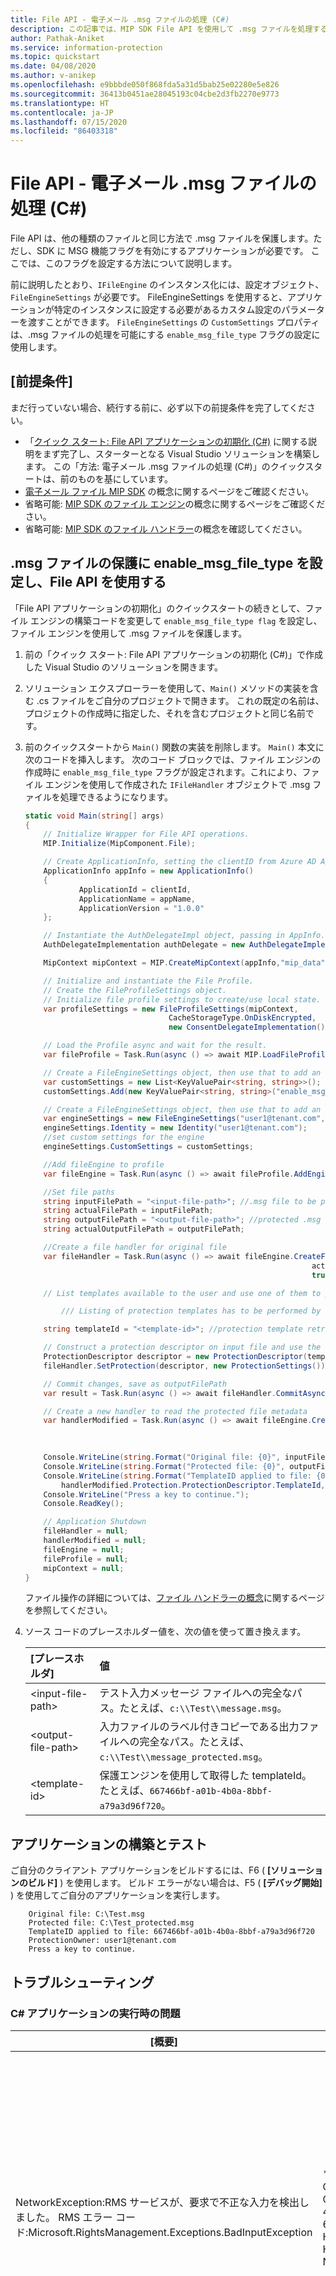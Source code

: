 ```yaml
---
title: File API - 電子メール .msg ファイルの処理 (C#)
description: この記事では、MIP SDK File API を使用して .msg ファイルを処理する方法のシナリオについて説明します。
author: Pathak-Aniket
ms.service: information-protection
ms.topic: quickstart
ms.date: 04/08/2020
ms.author: v-anikep
ms.openlocfilehash: e9bbbde050f868fda5a31d5bab25e02280e5e826
ms.sourcegitcommit: 36413b0451ae28045193c04cbe2d3fb2270e9773
ms.translationtype: HT
ms.contentlocale: ja-JP
ms.lasthandoff: 07/15/2020
ms.locfileid: "86403318"
---
```

# <a name="file-api---process-email-msg-files-c"></a>File API - 電子メール .msg ファイルの処理 (C#)

File API は、他の種類のファイルと同じ方法で .msg ファイルを保護します。ただし、SDK に MSG 機能フラグを有効にするアプリケーションが必要です。 ここでは、このフラグを設定する方法について説明します。

前に説明したとおり、`IFileEngine` のインスタンス化には、設定オブジェクト、`FileEngineSettings` が必要です。 FileEngineSettings を使用すると、アプリケーションが特定のインスタンスに設定する必要があるカスタム設定のパラメーターを渡すことができます。 `FileEngineSettings` の `CustomSettings` プロパティは、.msg ファイルの処理を可能にする `enable_msg_file_type` フラグの設定に使用します。

## <a name="prerequisites"></a>[前提条件]

まだ行っていない場合、続行する前に、必ず以下の前提条件を完了してください。

- 「[クイック スタート: File API アプリケーションの初期化 (C#)](quick-app-initialization-csharp.md) に関する説明をまず完了し、スターターとなる Visual Studio ソリューションを構築します。 この「方法: 電子メール .msg ファイルの処理 (C#)」のクイックスタートは、前のものを基にしています。
- [電子メール ファイル MIP SDK](concept-email.md) の概念に関するページをご確認ください。
- 省略可能: [MIP SDK のファイル エンジン](concept-profile-engine-file-engine-cpp.md)の概念に関するページをご確認ください。
- 省略可能: [MIP SDK のファイル ハンドラー](concept-handler-file-cpp.md)の概念を確認してください。

## <a name="set-enable_msg_file_type-and-use-file-api-for-protecting-msg-file"></a>.msg ファイルの保護に enable_msg_file_type を設定し、File API を使用する

「File API アプリケーションの初期化」のクイックスタートの続きとして、ファイル エンジンの構築コードを変更して `enable_msg_file_type flag` を設定し、ファイル エンジンを使用して .msg ファイルを保護します。

1. 前の「クイック スタート: File API アプリケーションの初期化 (C#)」で作成した Visual Studio のソリューションを開きます。

2. ソリューション エクスプローラーを使用して、`Main()` メソッドの実装を含む .cs ファイルをご自分のプロジェクトで開きます。 これの既定の名前は、プロジェクトの作成時に指定した、それを含むプロジェクトと同じ名前です。

3. 前のクイックスタートから `Main()` 関数の実装を削除します。 `Main()` 本文に次のコードを挿入します。 次のコード ブロックでは、ファイル エンジンの作成時に `enable_msg_file_type` フラグが設定されます。これにより、ファイル エンジンを使用して作成された `IFileHandler` オブジェクトで .msg ファイルを処理できるようになります。

    ```csharp
    static void Main(string[] args)
    {
        // Initialize Wrapper for File API operations.
        MIP.Initialize(MipComponent.File);

        // Create ApplicationInfo, setting the clientID from Azure AD App Registration as the ApplicationId.
        ApplicationInfo appInfo = new ApplicationInfo()
        {
                ApplicationId = clientId,
                ApplicationName = appName,
                ApplicationVersion = "1.0.0"
        };

        // Instantiate the AuthDelegateImpl object, passing in AppInfo.
        AuthDelegateImplementation authDelegate = new AuthDelegateImplementation(appInfo);

        MipContext mipContext = MIP.CreateMipContext(appInfo,"mip_data",LogLevel.Trace,null,null);

        // Initialize and instantiate the File Profile.
        // Create the FileProfileSettings object.
        // Initialize file profile settings to create/use local state.
        var profileSettings = new FileProfileSettings(mipContext, 
                                    CacheStorageType.OnDiskEncrypted, 
                                    new ConsentDelegateImplementation());

        // Load the Profile async and wait for the result.
        var fileProfile = Task.Run(async () => await MIP.LoadFileProfileAsync(profileSettings)).Result;

        // Create a FileEngineSettings object, then use that to add an engine to the profile.
        var customSettings = new List<KeyValuePair<string, string>>();
        customSettings.Add(new KeyValuePair<string, string>("enable_msg_file_type", "true"));

        // Create a FileEngineSettings object, then use that to add an engine to the profile.
        var engineSettings = new FileEngineSettings("user1@tenant.com", authDelegate, "", "en-US");
        engineSettings.Identity = new Identity("user1@tenant.com");
        //set custom settings for the engine
        engineSettings.CustomSettings = customSettings;

        //Add fileEngine to profile
        var fileEngine = Task.Run(async () => await fileProfile.AddEngineAsync(engineSettings)).Result;

        //Set file paths
        string inputFilePath = "<input-file-path>"; //.msg file to be protected
        string actualFilePath = inputFilePath;
        string outputFilePath = "<output-file-path>"; //protected .msg file
        string actualOutputFilePath = outputFilePath;

        //Create a file handler for original file
        var fileHandler = Task.Run(async () => await fileEngine.CreateFileHandlerAsync(inputFilePath, 
                                                                    actualFilePath, 
                                                                    true)).Result;

        // List templates available to the user and use one of them to protect the mail file.

            /// Listing of protection templates has to be performed by creating protection engine as described in protection quick start

        string templateId = "<template-id>"; //protection template retrieved using protection engine

        // Construct a protection descriptor on input file and use the same to set protection to the file
        ProtectionDescriptor descriptor = new ProtectionDescriptor(templateId);
        fileHandler.SetProtection(descriptor, new ProtectionSettings());

        // Commit changes, save as outputFilePath
        var result = Task.Run(async () => await fileHandler.CommitAsync(outputFilePath)).Result;

        // Create a new handler to read the protected file metadata
        var handlerModified = Task.Run(async () => await fileEngine.CreateFileHandlerAsync(outputFilePath, 
                                                                        actualOutputFilePath, 
                                                                        true)).Result;

        Console.WriteLine(string.Format("Original file: {0}", inputFilePath));
        Console.WriteLine(string.Format("Protected file: {0}", outputFilePath));
        Console.WriteLine(string.Format("TemplateID applied to file: {0} \r\nProtectionOwner: {1}", 
            handlerModified.Protection.ProtectionDescriptor.TemplateId,handlerModified.Protection.Owner));
        Console.WriteLine("Press a key to continue.");
        Console.ReadKey();

        // Application Shutdown
        fileHandler = null;
        handlerModified = null;
        fileEngine = null;
        fileProfile = null;
        mipContext = null;
    }

    ```

    ファイル操作の詳細については、[ファイル ハンドラーの概念](concept-handler-file-cpp.md)に関するページを参照してください。

4. ソース コードのプレースホルダー値を、次の値を使って置き換えます。

   | [プレースホルダ] | 値 |
   |:----------- |:----- |
   | \<input-file-path\> | テスト入力メッセージ ファイルへの完全なパス。たとえば、`c:\\Test\\message.msg`。 |
   | \<output-file-path\> | 入力ファイルのラベル付きコピーである出力ファイルへの完全なパス。たとえば、`c:\\Test\\message_protected.msg`。 |
   | \<template-id\> | 保護エンジンを使用して取得した templateId。たとえば、`667466bf-a01b-4b0a-8bbf-a79a3d96f720`。 |

## <a name="build-and-test-the-application"></a>アプリケーションの構築とテスト

ご自分のクライアント アプリケーションをビルドするには、F6 ( **[ソリューションのビルド]** ) を使用します。 ビルド エラーがない場合は、F5 ( **[デバッグ開始]** ) を使用してご自分のアプリケーションを実行します。

```Console
    Original file: C:\Test.msg
    Protected file: C:\Test_protected.msg
    TemplateID applied to file: 667466bf-a01b-4b0a-8bbf-a79a3d96f720
    ProtectionOwner: user1@tenant.com
    Press a key to continue.
```

## <a name="troubleshooting"></a>トラブルシューティング

### <a name="problems-during-execution-of-c-application"></a>C# アプリケーションの実行時の問題

| [概要] | エラー メッセージ | 解決策: |
|---------|---------------|----------|
| NetworkException:RMS サービスが、要求で不正な入力を検出しました。 RMS エラー コード:Microsoft.RightsManagement.Exceptions.BadInputException | * TemplateId と Policy の両方のパラメーターを null にすると無効です。, CorrelationId=f265b189-ebf6-4b30-a191-41539cdff215, CorrelationId.Description=FileHandler, HttpRequest.Id=04990d53-cf12-4969-9c80-06e365b312f2;d5fb4794-ac84-4445-abc6-647e41df62b2, HttpRequest.SanitizedUrl=https://api.aadrm.com/my/v2/publishinglicenses, HttpResponse.StatusCode=400, NetworkError.Category=FailureResponseCode* | ご自分のプロジェクトが正しくビルドされたにもかかわらず、左と同様な出力がある場合、templateID が不正である可能性があります。 コード ブロックに戻り、保護テンプレート ID を修正し、リビルドおよび再テストします。 |
| TemplateNotFoundException | *認識できないテンプレート ID です。, CorrelationId=abb2ef59-ad09-4aa0-b731-f59a92711dad, CorrelationId.Description=FileHandler, HttpRequest.Id=8c688752-ccd2-4dca-ace3-b67b44176689;78538a57-a9fd-4717-8924-33581a04598b* | ご自分のプロジェクトが正しくビルドされたにもかかわらず、左と同様な出力がある場合、templateID が不正である可能性があります。 コード ブロックに戻り、保護テンプレート ID を修正し、リビルドおよび再テストします。 |